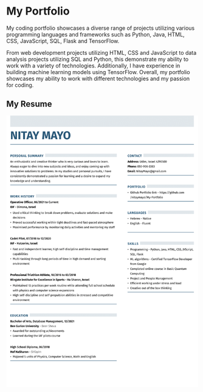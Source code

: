 <h1>My Portfolio</h1>

<p>
  My coding portfolio showcases a diverse range of projects utilizing various programming languages and frameworks 
  such as Python, Java, HTML, CSS, JavaScript, SQL, Flask and TensorFlow.
</p>

<p>
  From web development projects utilizing HTML, CSS and JavaScript to data analysis projects utilizing SQL and Python, 
  this demonstrate my ability to work with a variety of technologies. Additionally, I have experience in building machine 
  learning models using TensorFlow. Overall, my portfolio showcases my ability to work with different technologies and 
  my passion for coding.
</p>
  
<h2>My Resume</h2>
<img src="Certificates/Nitay_Mayo_Resume_Small-1.png" alt="My resume" width="700">
